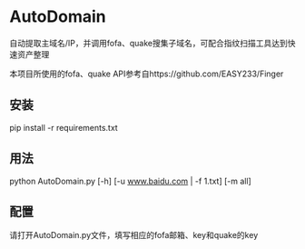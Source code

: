 # AutoDomain
自动提取主域名/IP，并调用fofa、quake搜集子域名，可配合指纹扫描工具达到快速资产整理

本项目所使用的fofa、quake API参考自https://github.com/EASY233/Finger



## 安装

pip install -r requirements.txt



## 用法

python AutoDomain.py [-h] [-u www.baidu.com | -f 1.txt] [-m all]



## 配置

请打开AutoDomain.py文件，填写相应的fofa邮箱、key和quake的key
